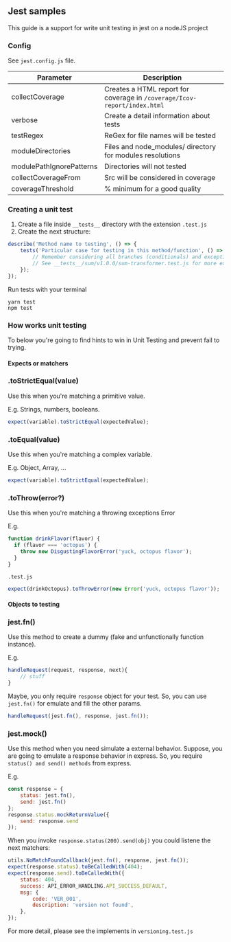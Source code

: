 ## Jest samples

This guide is a support for write unit testing in jest on a nodeJS project

### Config

See `jest.config.js` file.

| Parameter  | Description |
| ------------- | ------------- |
| collectCoverage  | Creates a HTML report for coverage in `/coverage/Icov-report/index.html`  |
| verbose  | Create a detail information about tests  |
| testRegex  | ReGex for file names will be tested  |
| moduleDirectories  | Files and node_modules/ directory for modules resolutions  |
| modulePathIgnorePatterns  | Directories will not tested  |
| collectCoverageFrom  | Src will be considered in coverage  |
| coverageThreshold  | % minimum for a good quality  |


### Creating a unit test

1. Create a file inside `__tests__` directory with the extension `.test.js`
1. Create the next structure:

```js
describe('Method name to testing', () => {
    tests('Particular case for testing in this method/function', () => {
        // Remember considering all branches (conditionals) and exceptions
        // See __tests__/sum/v1.0.0/sum-transformer.test.js for more examples
    });
});
```

Run tests with your terminal

```shell script
yarn test
npm test
```

### How works unit testing

To below you're going to find hints to win in Unit Testing and prevent fail to trying.

#### Expects or matchers

### .toStrictEqual(value)

Use this when you're matching a primitive value.

E.g. Strings, numbers, booleans.

```javascript
expect(variable).toStrictEqual(expectedValue);
```

### .toEqual(value)

Use this when you're matching a complex variable.

E.g. Object, Array, ...

```javascript
expect(variable).toStrictEqual(expectedValue);
```

### .toThrow(error?)

Use this when you're matching a throwing exceptions Error

E.g.

```javascript
function drinkFlavor(flavor) {
  if (flavor === 'octopus') {
    throw new DisgustingFlavorError('yuck, octopus flavor');
  }
}
```
``.test.js``

```javascript
expect(drinkOctopus).toThrowError(new Error('yuck, octopus flavor'));
```

#### Objects to testing

### jest.fn()

Use this method to create a dummy (fake and unfunctionally function instance).

E.g.

```js
handleRequest(request, response, next){
    // stuff
}
```

Maybe, you only require ``response`` object for your test. So, you can use `jest.fn()` for emulate and fill the other params.

```javascript
handleRequest(jest.fn(), response, jest.fn());
```

### jest.mock()

Use this method when you need simulate a external behavior. Suppose, you are going to emulate a response behavior in express. So, you require ``status() and send() methods`` from express.

E.g.

```javascript
const response = {
    status: jest.fn(),
    send: jest.fn()
};
response.status.mockReturnValue({
    send: response.send
});
```

When you invoke ``response.status(200).send(obj)`` you could listene the next matchers:

```javascript
utils.NoMatchFoundCallback(jest.fn(), response, jest.fn());
expect(response.status).toBeCalledWith(404);
expect(response.send).toBeCalledWith({
    status: 404,
    success: API_ERROR_HANDLING.API_SUCCESS_DEFAULT,
    msg: {
        code: 'VER_001',
        description: 'version not found',
    },
});
```

For more detail, please see the implements in ``versioning.test.js``

